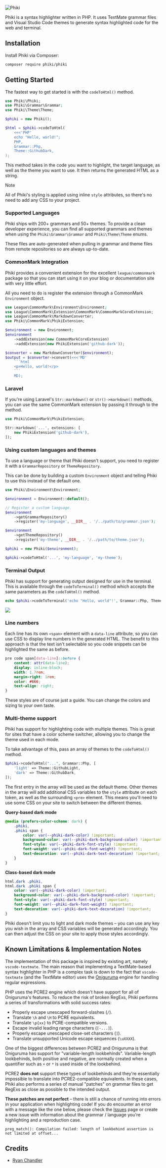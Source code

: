 ![Phiki](./art/banner.png)

Phiki is a syntax highlighter written in PHP. It uses TextMate grammar files and Visual Studio Code themes to generate syntax highlighted code for the web and terminal.

## Installation

Install Phiki via Composer:

```sh
composer require phiki/phiki
```

## Getting Started

The fastest way to get started is with the `codeToHtml()` method.

```php
use Phiki\Phiki;
use Phiki\Grammar\Grammar;
use Phiki\Theme\Theme;

$phiki = new Phiki();

$html = $phiki->codeToHtml(
    <<<'PHP'
    echo "Hello, world!";
    PHP,
    Grammar::Php,
    Theme::GithubDark,
);
```

This method takes in the code you want to highlight, the target language, as well as the theme you want to use. It then returns the generated HTML as a string. 

> [!NOTE]
> All of Phiki's styling is applied using inline `style` attributes, so there's no need to add any CSS to your project.

### Supported Languages

Phiki ships with 200+ grammars and 50+ themes. To provide a clean developer experience, you can find all supported grammars and themes when using the `Phiki\Grammar\Grammar` and `Phiki\Theme\Theme` enums.

These files are auto-generated when pulling in grammar and theme files from remote repositories so are always up-to-date.

### CommonMark Integration

Phiki provides a convenient extension for the excellent `league/commonmark` package so that you can start using it on your blog or documentation site with very little effort.

All you need to do is register the extension through a CommonMark `Environment` object.

```php
use League\CommonMark\Environment\Environment;
use League\CommonMark\Extension\CommonMark\CommonMarkCoreExtension;
use League\CommonMark\MarkdownConverter;
use Phiki\CommonMark\PhikiExtension;

$environment = new Environment;
$environment
    ->addExtension(new CommonMarkCoreExtension)
    ->addExtension(new PhikiExtension('github-dark'));

$converter = new MarkdownConverter($environment);
$output = $converter->convert(<<<'MD'
    ```html
    <p>Hello, world!</p>
    ```
    MD);
```

### Laravel

If you're using Laravel's `Str::markdown()` or `str()->markdown()` methods, you can use the same CommonMark extension by passing it through to the method.

```php
use Phiki\CommonMark\PhikiExtension;

Str::markdown('...', extensions: [
    new PhikiExtension('github-dark'),
]); 
```

### Using custom languages and themes

To use a language or theme that Phiki doesn't support, you need to register it with a `GrammarRepository` or `ThemeRepository`.

This can be done by building a custom `Environment` object and telling Phiki to use this instead of the default one.

```php
use Phiki\Environment\Environment;

$environment = Environment::default();

// Register a custom language.
$environment
    ->getGrammarRepository()
    ->register('my-language', __DIR__ . '/../path/to/grammar.json');

$environment
    ->getThemeRepository()
    ->register('my-theme', __DIR__ . '/../path/to/theme.json');

$phiki = new Phiki($environment);

$phiki->codeToHtml('...', 'my-language', 'my-theme');
```

### Terminal Output

Phiki has support for generating output designed for use in the terminal. This is available through the `codeToTerminal()` method which accepts the same parameters as the `codeToHtml()` method.

```php
echo $phiki->codeToTerminal('echo "Hello, world"!', Grammar::Php, Theme::GithubDark);
```

![](./art/codeToTerminal.png)

### Line numbers

Each line has its own `<span>` element with a `data-line` attribute, so you can use CSS to display line numbers in the generated HTML. The benefit to this approach is that the text isn't selectable so you code snippets can be highlighted the same as before.

```css
pre code span[data-line]::before {
    content: attr(data-line);
    display: inline-block;
    width: 1.7rem;
    margin-right: 1rem;
    color: #666;
    text-align: right;
}
```

These styles are of course just a guide. You can change the colors and sizing to your own taste.

### Multi-theme support

Phiki has support for highlighting code with multiple themes. This is great for sites that have a color scheme switcher, allowing you to change the theme used in each mode.

To take advantage of this, pass an array of themes to the `codeToHtml()` method.

```php
$phiki->codeToHtml("...", Grammar::Php, [
    'light' => Theme::GithubLight,
    'dark' => Theme::GithubDark,
]);
```

The first entry in the array will be used as the default theme. Other themes in the array will add additional CSS variables to the `style` attribute on each token, as well as the surrounding `<pre>` element. This means you'll need to use some CSS on your site to switch between the different themes.

**Query-based dark mode**

```css
@media (prefers-color-scheme: dark) {
    .phiki,
    .phiki span {
        color: var(--phiki-dark-color) !important;
        background-color: var(--phiki-dark-background-color) !important;
        font-style: var(--phiki-dark-font-style) !important;
        font-weight: var(--phiki-dark-font-weight) !important;
        text-decoration: var(--phiki-dark-text-decoration) !important;
    }
}
```

**Class-based dark mode**

```css
html.dark .phiki,
html.dark .phiki span {
    color: var(--phiki-dark-color) !important;
    background-color: var(--phiki-dark-background-color) !important;
    font-style: var(--phiki-dark-font-style) !important;
    font-weight: var(--phiki-dark-font-weight) !important;
    text-decoration: var(--phiki-dark-text-decoration) !important;
}
```

Phiki doesn't limit you to light and dark mode themes – you can use any key you wish in the array and CSS variables will be generated accordingly. You can then adjust the CSS on your site to apply those styles accordingly.

## Known Limitations & Implementation Notes

The implementation of this package is inspired by existing art, namely `vscode-textmate`. The main reason that implementing a TextMate-based syntax highlighter in PHP is a complex task is down to the fact that `vscode-textmate` (and the TextMate editor) uses the [Oniguruma](https://github.com/kkos/oniguruma) engine for handling regular expressions.

PHP uses the PCRE2 engine which doesn't have support for all of Oniguruma's features. To reduce the risk of broken RegExs, Phiki performs a series of transformations with solid success rates:

* Properly escape unescaped forward-slashes (`/`).
* Translate `\h` and `\H` to PCRE equivalents.
* Translate `\p{xx}` to PCRE-compatible versions.
* Escape invalid leading range characters (`[-...]`).
* Properly escape unescaped close-set characters (`]`).
* Translate unsupported Unicode escape sequences (`\uXXXX`).

One of the biggest differences between PCRE2 and Oniguruma is that Oniguruma has support for "variable-length lookbehinds". Variable-length lookbehinds, both positive and negative, are normally created when a quantifier such as `+` or `*` is used inside of the lookbehind.

PCRE2 **does not** support these types of lookbehinds and they're essentially impossible to translate into PCRE2-compatible equivalents. In these cases, Phiki also performs a series of manual "patches" on grammar files to get RegExs as close as possible to the intended output.

**These patches are not perfect** – there is still a chance of running into errors in your application when highlighting code! If you do encounter an error with a message like the one below, please check the [Issues](https://github.com/ryangjchandler/phiki/issues) page or create a new issue with information about the grammar / language you're highlighting and a reproduction case.

```
preg_match(): Compilation failed: length of lookbehind assertion is not limited at offset...
```

## Credits

* [Ryan Chandler](https://github.com/ryangjchandler)
